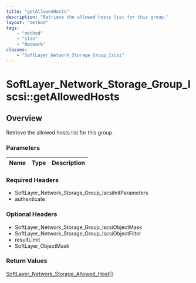 ```yaml
---
title: "getAllowedHosts"
description: "Retrieve the allowed hosts list for this group."
layout: "method"
tags:
    - "method"
    - "sldn"
    - "Network"
classes:
    - "SoftLayer_Network_Storage_Group_Iscsi"
---
```

# SoftLayer_Network_Storage_Group_Iscsi::getAllowedHosts
## Overview 
Retrieve the allowed hosts list for this group.

### Parameters 
|Name | Type | Description |
| --- | --- | --- |


### Required Headers
* SoftLayer_Network_Storage_Group_IscsiInitParameters
* authenticate

### Optional Headers
* SoftLayer_Network_Storage_Group_IscsiObjectMask
* SoftLayer_Network_Storage_Group_IscsiObjectFilter
* resultLimit
* SoftLayer_ObjectMask

### Return Values
<a href='/reference/datatypes/SoftLayer_Network_Storage_Allowed_Host'>SoftLayer_Network_Storage_Allowed_Host[] </a>
